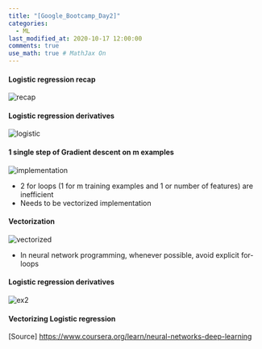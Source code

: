 ```yaml
---
title: "[Google_Bootcamp_Day2]"
categories: 
  - ML
last_modified_at: 2020-10-17 12:00:00
comments: true
use_math: true # MathJax On
---
```


#### Logistic regression recap

![recap](https://user-images.githubusercontent.com/62474292/102706941-b4960880-42d9-11eb-9344-6f723b0fee7c.png)

#### Logistic regression derivatives
![logistic](https://user-images.githubusercontent.com/62474292/102706942-b52e9f00-42d9-11eb-9c2a-63bc05f103af.png)

#### 1 single step of Gradient descent on m examples
![implementation](https://user-images.githubusercontent.com/62474292/102707805-70a70180-42e1-11eb-83af-ebb823cdc638.png)

- 2 for loops (1 for m training examples and 1 or number of features) are inefficient
- Needs to be vectorized implementation

#### Vectorization
![vectorized](https://user-images.githubusercontent.com/62474292/102708028-4c4c2480-42e3-11eb-9865-db5941c5d83b.png)

- In neural network programming, whenever possible, avoid explicit for-loops

#### Logistic regression derivatives
![ex2](https://user-images.githubusercontent.com/62474292/102708030-4ce4bb00-42e3-11eb-9d8e-002516b4361c.png)

#### Vectorizing Logistic regression



[Source] https://www.coursera.org/learn/neural-networks-deep-learning
